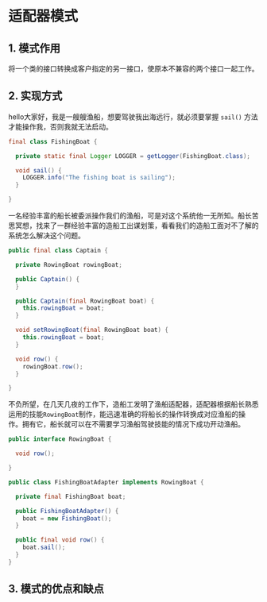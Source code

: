 # 适配器模式

## 1. 模式作用

将一个类的接口转换成客户指定的另一接口，使原本不兼容的两个接口一起工作。

## 2. 实现方式

hello大家好，我是一艘艘渔船，想要驾驶我出海远行，就必须要掌握 ``sail()`` 方法才能操作我，否则我就无法启动。

```java
final class FishingBoat {

  private static final Logger LOGGER = getLogger(FishingBoat.class);

  void sail() {
    LOGGER.info("The fishing boat is sailing");
  }

}
```

一名经验丰富的船长被委派操作我们的渔船，可是对这个系统他一无所知。船长苦思冥想，找来了一群经验丰富的造船工出谋划策，看看我们的造船工面对不了解的系统怎么解决这个问题。

```java
public final class Captain {

  private RowingBoat rowingBoat;

  public Captain() {
  }

  public Captain(final RowingBoat boat) {
    this.rowingBoat = boat;
  }

  void setRowingBoat(final RowingBoat boat) {
    this.rowingBoat = boat;
  }

  void row() {
    rowingBoat.row();
  }

}
```

不负所望，在几天几夜的工作下，造船工发明了渔船适配器，适配器根据船长熟悉运用的技能``RowingBoat``制作，能迅速准确的将船长的操作转换成对应渔船的操作。拥有它，船长就可以在不需要学习渔船驾驶技能的情况下成功开动渔船。

```java
public interface RowingBoat {

  void row();

}

public class FishingBoatAdapter implements RowingBoat {

  private final FishingBoat boat;

  public FishingBoatAdapter() {
    boat = new FishingBoat();
  }

  public final void row() {
    boat.sail();
  }
}

```

## 3. 模式的优点和缺点

